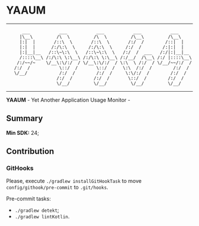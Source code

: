 # YAAUM

---

```
      ___           ___           ___           ___           ___     
     |\__\         /\  \         /\  \         /\__\         /\__\    
     |:|  |       /::\  \       /::\  \       /:/  /        /::|  |   
     |:|  |      /:/\:\  \     /:/\:\  \     /:/  /        /:|:|  |   
     |:|__|__   /::\~\:\  \   /::\~\:\  \   /:/  /  ___   /:/|:|__|__ 
     /::::\__\ /:/\:\ \:\__\ /:/\:\ \:\__\ /:/__/  /\__\ /:/ |::::\__\
    /:/~~/~    \/__\:\/:/  / \/__\:\/:/  / \:\  \ /:/  / \/__/~~/:/  /
   /:/  /           \::/  /       \::/  /   \:\  /:/  /        /:/  / 
   \/__/            /:/  /        /:/  /     \:\/:/  /        /:/  /  
                   /:/  /        /:/  /       \::/  /        /:/  /   
                   \/__/         \/__/         \/__/         \/__/    
```

---

__YAAUM__ - Yet Another Application Usage Monitor -

## Summary

__Min SDK:__ 24;

## Contribution

### GitHooks

Please, execute `./gradlew installGitHookTask` to move `config/githook/pre-commit` to `.git/hooks`.

Pre-commit tasks:

- `./gradlew detekt`;
- `./gradlew lintKotlin`.
